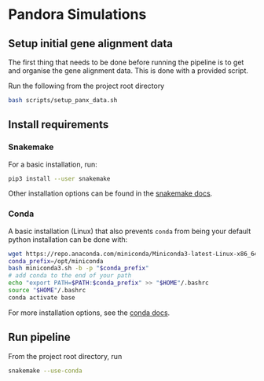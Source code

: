 # Pandora Simulations

## Setup initial gene alignment data

The first thing that needs to be done before running the pipeline is to get and organise
the gene alignment data. This is done with a provided script.  

Run the following from the project root directory

```sh
bash scripts/setup_panx_data.sh
```

## Install requirements

### Snakemake

For a basic installation, run:

```sh
pip3 install --user snakemake
```

Other installation options can be found in the [snakemake docs](https://snakemake.readthedocs.io/en/stable/getting_started/installation.html).

### Conda

A basic installation (Linux) that also prevents `conda` from being your default python installation
can be done with:

```sh
wget https://repo.anaconda.com/miniconda/Miniconda3-latest-Linux-x86_64.sh -O miniconda3.sh
conda_prefix=/opt/miniconda
bash miniconda3.sh -b -p "$conda_prefix"
# add conda to the end of your path
echo "export PATH=$PATH:$conda_prefix" >> "$HOME"/.bashrc
source "$HOME"/.bashrc
conda activate base
```

For more installation options, see the [conda docs](https://docs.conda.io/projects/conda/en/latest/user-guide/install/index.html#).

## Run pipeline

From the project root directory, run

```sh
snakemake --use-conda
```
